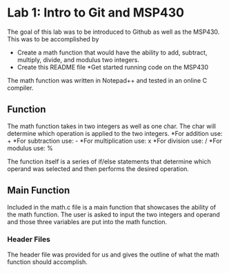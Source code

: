 # Lab 1: Intro to Git and MSP430
The goal of this lab was to be introduced to Github as well as the MSP430. This was to be accomplished by 
* Create a math function that would have the ability to add, subtract, multiply, divide, and modulus two integers.
* Create this README file
*Get started running code on the MSP430

The math function was written in Notepad++ and tested in an online C compiler.

## Function
The math function takes in two integers as well as one char. The char will determine which operation is applied to the two integers.
*For addition use: +
*For subtraction use: -
*For multiplication use: x
*For division use: /
*For modulus use: %

The function itself is a series of if/else statements that determine which operand was selected and then performs the desired operation.


## Main Function
Included in the math.c file is a main function that showcases the ability of the math function. The user is asked to input the two integers and operand and those three variables are put into the math function.

### Header Files
The header file was provided for us and gives the outline of what the math function should accomplish.